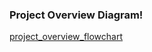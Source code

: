 ### Project Overview Diagram!
[project_overview_flowchart](https://github.com/user-attachments/assets/23269e1b-9e86-455d-bc31-00d726c6f911)
